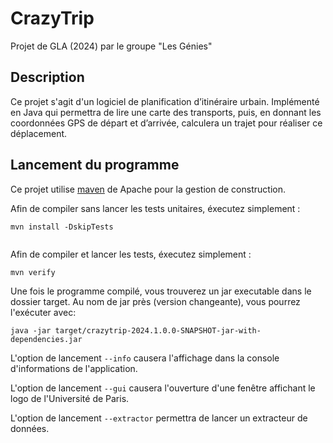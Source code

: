# CrazyTrip

Projet de GLA (2024) par le groupe "Les Génies"

## Description

Ce projet s'agit d'un logiciel de planification d’itinéraire urbain. Implémenté en Java qui permettra de lire une carte des transports, puis, en donnant les coordonnées GPS de départ et d’arrivée, calculera un trajet pour réaliser ce déplacement.

## Lancement du programme
Ce projet utilise [maven](https://maven.apache.org/) de Apache pour la gestion de construction.

Afin de compiler sans lancer les tests unitaires, éxecutez simplement :
```
mvn install -DskipTests


```

Afin de compiler et lancer les tests, éxecutez simplement :
```
mvn verify

```

Une fois le programme compilé, vous trouverez un jar executable dans le dossier target. Au nom de jar près (version changeante), vous pourrez l'exécuter avec:
```
java -jar target/crazytrip-2024.1.0.0-SNAPSHOT-jar-with-dependencies.jar
```

L'option de lancement `--info` causera l'affichage dans la console d'informations de l'application.

L'option de lancement `--gui` causera l'ouverture d'une fenêtre affichant le logo de l'Université de Paris.

L'option de lancement `--extractor` permettra de lancer un extracteur de données.

